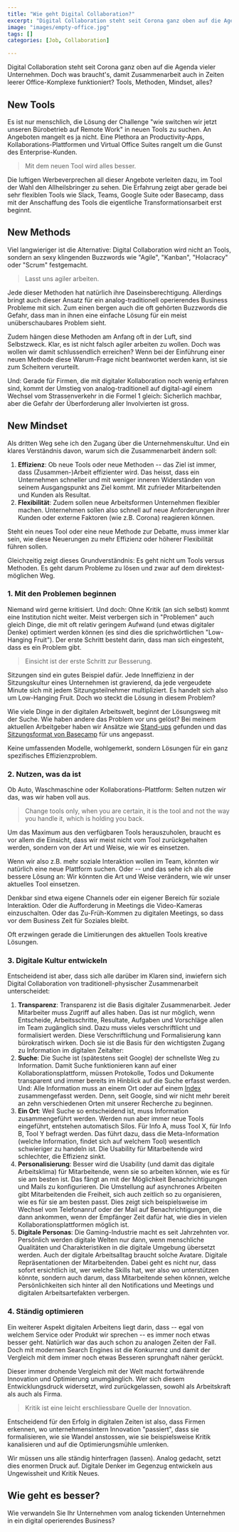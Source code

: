 ```yaml
---
title: "Wie geht Digital Collaboration?"
excerpt: "Digital Collaboration steht seit Corona ganz oben auf die Agenda vieler Unternehmen. Doch was braucht's, damit das digitale Zusammenarbeiten funktioniert? Tools, Methoden, Mindset, alles?"
image: "images/empty-office.jpg"
tags: []
categories: [Job, Collaboration]

---
```


Digital Collaboration steht seit Corona ganz oben auf die Agenda vieler Unternehmen. Doch was braucht's, damit Zusammenarbeit auch in Zeiten leerer Office-Komplexe funktioniert? Tools, Methoden, Mindset, alles?

## New Tools

Es ist nur menschlich, die Lösung der Challenge "wie switchen wir jetzt unseren Bürobetrieb auf Remote Work" in neuen Tools zu suchen. An Angeboten mangelt es ja nicht. Eine Plethora an Productivity-Apps, Kollaborations-Plattformen und Virtual Office Suites rangelt um die Gunst des Enterprise-Kunden.

> Mit dem neuen Tool wird alles besser.

Die luftigen Werbeverprechen all dieser Angebote verleiten dazu, im Tool der Wahl den Allheilsbringer zu sehen. Die Erfahrung zeigt aber gerade bei sehr flexiblen Tools wie Slack, Teams, Google Suite oder Basecamp, dass mit der Anschaffung des Tools die eigentliche Transformationsarbeit erst beginnt.

## New Methods

Viel langwieriger ist die Alternative: Digital Collaboration wird nicht an Tools, sondern an sexy klingenden Buzzwords wie "Agile", "Kanban", "Holacracy" oder "Scrum" festgemacht.

> Lasst uns agiler arbeiten.

Jede dieser Methoden hat natürlich ihre Daseinsberechtigung. Allerdings bringt auch dieser Ansatz für ein analog-traditionell operierendes Business Probleme mit sich. Zum einen bergen auch die oft gehörten Buzzwords die Gefahr, dass man in ihnen eine einfache Lösung für ein meist unüberschaubares Problem sieht.

Zudem hängen diese Methoden am Anfang oft in der Luft, sind Selbstzweck. Klar, es ist nicht falsch agiler arbeiten zu wollen. Doch was wollen wir damit schlussendlich erreichen? Wenn bei der Einführung einer neuen Methode diese Warum-Frage nicht beantwortet werden kann, ist sie zum Scheitern verurteilt.

Und: Gerade für Firmen, die mit digitaler Kollaboration noch wenig erfahren sind, kommt der Umstieg von analog-traditionell auf digital-agil einem Wechsel vom Strassenverkehr in die Formel 1 gleich: Sicherlich machbar, aber die Gefahr der Überforderung aller Involvierten ist gross.


## New Mindset

Als dritten Weg sehe ich den Zugang über die Unternehmenskultur. Und ein klares Verständnis davon, warum sich die Zusammenarbeit ändern soll:

1. **Effizienz**: Ob neue Tools oder neue Methoden -- das Ziel ist immer, dass (Zusammen-)Arbeit effizienter wird. Das heisst, dass ein Unternehmen schneller und mit weniger inneren Widerständen von seinem Ausgangspunkt ans Ziel kommt. Mit zufrieder Mitarbeitenden und Kunden als Resultat.
2. **Flexibilität**: Zudem sollen neue Arbeitsformen Unternehmen flexibler machen. Unternehmen sollen also schnell auf neue Anforderungen ihrer Kunden oder externe Faktoren (wie z.B. Corona) reagieren können.

Steht ein neues Tool oder eine neue Methode zur Debatte, muss immer klar sein, wie diese Neuerungen zu mehr Effizienz oder höherer Flexibilität führen sollen.

Gleichzeitig zeigt dieses Grundverständnis: Es geht nicht um Tools versus Methoden. Es geht darum Probleme zu lösen und zwar auf dem direktest-möglichen Weg.

### 1. Mit den Problemen beginnen

Niemand wird gerne kritisiert. Und doch: Ohne Kritik (an sich selbst) kommt eine Institution nicht weiter. Meist verbergen sich in "Problemen" auch gleich Dinge, die mit oft relativ geringem Aufwand (und etwas digitaler Denke) optimiert werden können (es sind dies die sprichwörtlichen "Low-Hanging Fruit"). Der erste Schritt besteht darin, dass man sich eingesteht, dass es ein Problem gibt.

> Einsicht ist der erste Schritt zur Besserung.

Sitzungen sind ein gutes Beispiel dafür. Jede Inneffizienz in der Sitzungskultur eines Unternehmen ist gravierend, da jede vergeudete Minute sich mit jedem Sitzungsteilnehmer multipliziert. Es handelt sich also um Low-Hanging Fruit. Doch wo steckt die Lösung in diesem Problem?

Wie viele Dinge in der digitalen Arbeitswelt, beginnt der Lösungsweg mit der Suche. Wie haben andere das Problem vor uns gelöst? Bei meinem aktuellen Arbeitgeber haben wir Ansätze wie [Stand-ups](https://www.wikiwand.com/en/Stand-up_meeting) gefunden und das [Sitzungsformat von Basecamp](https://3.basecamp-help.com/article/41-skip-the-status-meeting) für uns angepasst. 

Keine umfassenden Modelle, wohlgemerkt, sondern Lösungen für ein ganz spezifisches Effizienzproblem.


### 2. Nutzen, was da ist

Ob Auto, Waschmaschine oder Kollaborations-Plattform: Selten nutzen wir das, was wir haben voll aus. 

> Change tools only, when you are certain, it is the tool and not the way you handle it, which is holding you back.

Um das Maximum aus den verfügbaren Tools herauszuholen, braucht es vor allem die Einsicht, dass wir meist nicht vom Tool zurückgehalten werden, sondern von der Art und Weise, wie wir es einsetzen.

Wenn wir also z.B. mehr soziale Interaktion wollen im Team, könnten wir natürlich eine neue Plattform suchen. Oder -- und das sehe ich als die bessere Lösung an: Wir könnten die Art und Weise verändern, wie wir unser aktuelles Tool einsetzen. 

Denkbar sind etwa eigene Channels oder ein eigener Bereich für soziale Interaktion. Oder die Aufforderung in Meetings die Video-Kameras einzuschalten. Oder das Zu-Früh-Kommen zu digitalen Meetings, so dass vor dem Business Zeit für Soziales bleibt. 

Oft erzwingen gerade die Limitierungen des aktuellen Tools kreative Lösungen.


### 3. Digitale Kultur entwickeln

Entscheidend ist aber, dass sich alle darüber im Klaren sind, inwiefern sich Digital Collaboration von traditionell-physischer Zusammenarbeit unterscheidet:

1. **Transparenz**: Transparenz ist die Basis digitaler Zusammenarbeit. Jeder Mitarbeiter muss Zugriff auf alles haben. Das ist nur möglich, wenn Entscheide, Arbeitsschritte, Resultate, Aufgaben und Vorschläge allen im Team zugänglich sind. Dazu muss vieles verschriftlicht und formalisiert werden. Diese Verschriftlichung und Formalisierung kann bürokratisch wirken. Doch sie ist die Basis für den wichtigsten Zugang zu Information im digitalen Zeitalter:
2. **Suche**: Die Suche ist (spätestens seit Google) der schnellste Weg zu Information. Damit Suche funktionieren kann auf einer Kollaborationsplattform, müssen Protokolle, Todos und Dokumente transparent und immer bereits im Hinblick auf die Suche erfasst werden. Und: Alle Information muss an einem Ort oder auf einem [Index](https://www.quora.com/What-is-Google-Index?share=1) zusammengefasst werden. Denn, seit Google, sind wir nicht mehr bereit an zehn verschiedenen Orten mit unserer Recherche zu beginnen.
3. **Ein Ort**: Weil Suche so entscheidend ist, muss Information zusammengeführt werden. Werden nun aber immer neue Tools eingeführt, entstehen automatisch Silos. Für Info A, muss Tool X, für Info B, Tool Y befragt werden. Das führt dazu, dass die Meta-Information (welche Information, findet sich auf welchem Tool) wesentlich schwieriger zu handeln ist. Die Usability für Mitarbeitende wird schlechter, die Effizienz sinkt.
4. **Personalisierung**: Besser wird die Usability (und damit das digitale Arbeitsklima) für Mitarbeitende, wenn sie so arbeiten können, wie es für sie am besten ist. Das fängt an mit der Möglichkeit Benachrichtigungen und Mails zu konfigurieren. Die Umstellung auf asynchrones Arbeiten gibt Mitarbeitenden die Freiheit, sich auch zeitlich so zu organisieren, wie es für sie am besten passt. Dies zeigt sich beispielsweise im Wechsel vom Telefonanruf oder der Mail auf Benachrichtigungen, die dann ankommen, wenn der Empfänger Zeit dafür hat, wie dies in vielen Kollaborationsplattformen möglich ist. 
5. **Digitale Personas**: Die Gaming-Industrie macht es seit Jahrzehnten vor. Persönlich werden digitale Welten nur dann, wenn menschliche Qualitäten und Charakteristiken in die digitale Umgebung übersetzt werden. Auch der digitale Arbeitsalltag braucht solche Avatare. Digitale Repräsentationen der Mitarbeitenden. Dabei geht es nicht nur, dass sofort ersichtlich ist, wer welche Skills hat, wer also wo unterstützen könnte, sondern auch darum, dass Mitarbeitende sehen können, welche Persönlichkeiten sich hinter all den Notifications und Meetings und digitalen Arbeitsartefakten verbergen.

### 4. Ständig optimieren

Ein weiterer Aspekt digitalen Arbeitens liegt darin, dass -- egal von welchem Service oder Produkt wir sprechen -- es immer noch etwas besser geht. Natürlich war das auch schon zu analogen Zeiten der Fall. Doch mit modernen Search Engines ist die Konkurrenz und damit der Vergleich mit dem immer noch etwas Besseren sprunghaft näher gerückt. 

Dieser immer drohende Vergleich mit der Welt macht fortwährende Innovation und Optimierung unumgänglich. Wer sich diesem Entwicklungsdruck widersetzt, wird zurückgelassen, sowohl als Arbeitskraft als auch als Firma.

> Kritik ist eine leicht erschliessbare Quelle der Innovation.

Entscheidend für den Erfolg in digitalen Zeiten ist also, dass Firmen erkennen, wo unternehmensintern Innovation "passiert", dass sie formalisieren, wie sie Wandel anstossen, wie sie beispielsweise Kritik kanalisieren und auf die Optimierungsmühle umlenken. 

Wir müssen uns alle ständig hinterfragen (lassen). Analog gedacht, setzt dies enormen Druck auf. Digitale Denker im Gegenzug entwickeln aus Ungewissheit und Kritik Neues.


## Wie geht es besser?

Wie verwandeln Sie Ihr Unternehmen vom analog tickenden Unternehmen in ein digital operierendes Business?
